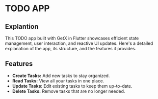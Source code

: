 # TODO APP

## Explantion

This TODO app built with GetX in Flutter showcases efficient state management, user interaction, and reactive UI updates. Here's a detailed explanation of the app, its structure, and the features it provides.

## Features

- **Create Tasks:** Add new tasks to stay organized.
- **Read Tasks:** View all your tasks in one place.
- **Update Tasks:** Edit existing tasks to keep them up-to-date.
- **Delete Tasks:** Remove tasks that are no longer needed.
